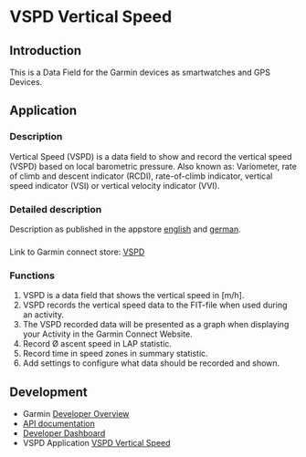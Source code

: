 # VSPD Vertical Speed

## Introduction
This is a Data Field for the Garmin devices as smartwatches and GPS Devices.

## Application  
### Description

Vertical Speed (VSPD) is a data field to show and record the vertical speed (VSPD) based on local barometric pressure.
Also known as: Variometer, rate of climb and descent indicator (RCDI), rate-of-climb indicator, vertical speed indicator (VSI) or vertical velocity indicator (VVI).

### Detailed description
Description as published in the appstore [english](description_en.txt) and [german](description_de.txt). 


###
Link to Garmin connect store: [VSPD]()

### Functions

1. VSPD is a data field that shows the vertical speed in [m/h]. 
2. VSPD records the vertical speed data to the FIT-file when used during an activity. 
3. The VSPD recorded data will be presented as a graph when displaying your Activity in the Garmin Connect Website.
4. Record Ø ascent speed in LAP statistic.
5. Record time in speed zones in summary statistic.
6. Add settings to configure what data should be recorded and shown. 


## Development

- Garmin [Developer Overview](https://developer.garmin.com/connect-iq/)
- [API documentation](https://developer.garmin.com/connect-iq/api-docs/)
- [Developer Dashboard](https://apps.garmin.com/de-DE/developer/dashboard)
- VSPD Application [VSPD Vertical Speed](https://apps.garmin.com/de-DE/apps/32e646e5-ae13-4df6-a95d-af9b0e90c6dd)
